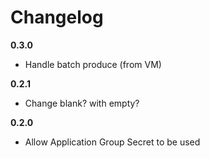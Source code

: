 # Changelog

**0.3.0**

- Handle batch produce (from VM)

**0.2.1**

- Change blank? with empty?

**0.2.0**

- Allow Application Group Secret to be used
